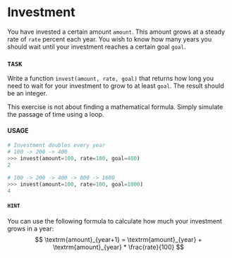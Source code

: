# Investment

You have invested a certain amount `amount`.
This amount grows at a steady rate of `rate` percent each year.
You wish to know how many years you should wait until your investment reaches a certain goal `goal`.

### `TASK`

Write a function `invest(amount, rate, goal)` that returns how long you need to wait for your investment to grow to at least `goal`.
The result should be an integer.

This exercise is not about finding a mathematical formula.
Simply simulate the passage of time using a loop.

#### USAGE

```python
# Investment doubles every year
# 100 -> 200 -> 400
>>> invest(amount=100, rate=100, goal=400)
2

# 100 -> 200 -> 400 -> 800 -> 1600
>>> invest(amount=100, rate=100, goal=1000)
4
```

#### `HINT`

You can use the following formula to calculate how much your investment grows in a year:
$$
\textrm{amount}_{year+1} = \textrm{amount}_{year} + \textrm{amount}_{year} * \frac{rate}{100}
$$
